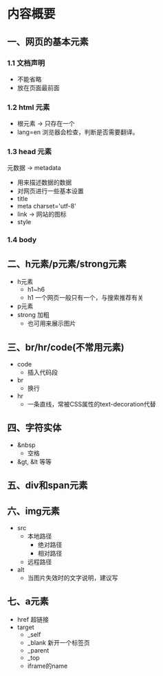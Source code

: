# 内容概要

## 一、网页的基本元素

### 1.1 文档声明

* 不能省略
* 放在页面最前面



### 1.2 html 元素

* 根元素 -> 只存在一个
* lang=en 浏览器会检查，判断是否需要翻译。



### 1.3 head 元素

元数据 -> metadata

* 用来描述数据的数据
* 对网页进行一些基本设置
* title
* meta charset='utf-8'
* link -> 网站的图标
* style



### 1.4 body



## 二、h元素/p元素/strong元素

* h元素 
  * h1~h6
  * h1 一个网页一般只有一个，与搜索推荐有关
* p元素
* strong 加粗
  * 也可用来展示图片



## 三、br/hr/code(不常用元素)

* code
  * 插入代码段
* br
  * 换行
* hr
  * 一条直线，常被CSS属性的text-decoration代替



## 四、字符实体

* \&nbsp
  * 空格
* &gt, &lt 等等



## 五、div和span元素



## 六、img元素

* src
  * 本地路径
    * 绝对路径
    * 相对路径
  * 远程路径
* alt
  * 当图片失效时的文字说明，建议写



## 七、a元素

* href 超链接
* target
  * _self 
  * _blank 新开一个标签页
  * _parent
  * _top
  * iframe的name

